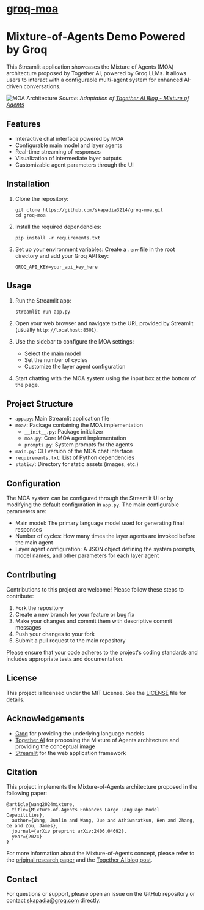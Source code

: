 # [groq-moa](https://github.com/skapadia3214/groq-moa)

# Mixture-of-Agents Demo Powered by Groq

This Streamlit application showcases the Mixture of Agents (MOA) architecture proposed by Together AI, powered by Groq LLMs. It allows users to interact with a configurable multi-agent system for enhanced AI-driven conversations.

![MOA Architecture](./static/moa_groq.svg)
*Source: Adaptation of [Together AI Blog - Mixture of Agents](https://www.together.ai/blog/together-moa)*

## Features

- Interactive chat interface powered by MOA
- Configurable main model and layer agents
- Real-time streaming of responses
- Visualization of intermediate layer outputs
- Customizable agent parameters through the UI

## Installation

1. Clone the repository:
   ```
   git clone https://github.com/skapadia3214/groq-moa.git
   cd groq-moa
   ```

2. Install the required dependencies:
   ```
   pip install -r requirements.txt
   ```

3. Set up your environment variables:
   Create a `.env` file in the root directory and add your Groq API key:
   ```
   GROQ_API_KEY=your_api_key_here
   ```

## Usage

1. Run the Streamlit app:
   ```
   streamlit run app.py
   ```

2. Open your web browser and navigate to the URL provided by Streamlit (usually `http://localhost:8501`).

3. Use the sidebar to configure the MOA settings:
   - Select the main model
   - Set the number of cycles
   - Customize the layer agent configuration

4. Start chatting with the MOA system using the input box at the bottom of the page.

## Project Structure

- `app.py`: Main Streamlit application file
- `moa/`: Package containing the MOA implementation
  - `__init__.py`: Package initializer
  - `moa.py`: Core MOA agent implementation
  - `prompts.py`: System prompts for the agents
- `main.py`: CLI version of the MOA chat interface
- `requirements.txt`: List of Python dependencies
- `static/`: Directory for static assets (images, etc.)

## Configuration

The MOA system can be configured through the Streamlit UI or by modifying the default configuration in `app.py`. The main configurable parameters are:

- Main model: The primary language model used for generating final responses
- Number of cycles: How many times the layer agents are invoked before the main agent
- Layer agent configuration: A JSON object defining the system prompts, model names, and other parameters for each layer agent

## Contributing

Contributions to this project are welcome! Please follow these steps to contribute:

1. Fork the repository
2. Create a new branch for your feature or bug fix
3. Make your changes and commit them with descriptive commit messages
4. Push your changes to your fork
5. Submit a pull request to the main repository

Please ensure that your code adheres to the project's coding standards and includes appropriate tests and documentation.

## License

This project is licensed under the MIT License. See the [LICENSE](LICENSE) file for details.

## Acknowledgements

- [Groq](https://groq.com/) for providing the underlying language models
- [Together AI](https://www.together.ai/) for proposing the Mixture of Agents architecture and providing the conceptual image
- [Streamlit](https://streamlit.io/) for the web application framework

## Citation

This project implements the Mixture-of-Agents architecture proposed in the following paper:

```
@article{wang2024mixture,
  title={Mixture-of-Agents Enhances Large Language Model Capabilities},
  author={Wang, Junlin and Wang, Jue and Athiwaratkun, Ben and Zhang, Ce and Zou, James},
  journal={arXiv preprint arXiv:2406.04692},
  year={2024}
}
```

For more information about the Mixture-of-Agents concept, please refer to the [original research paper](https://arxiv.org/abs/2406.04692) and the [Together AI blog post](https://www.together.ai/blog/together-moa).

## Contact

For questions or support, please open an issue on the GitHub repository or contact skapadia@groq.com directly.